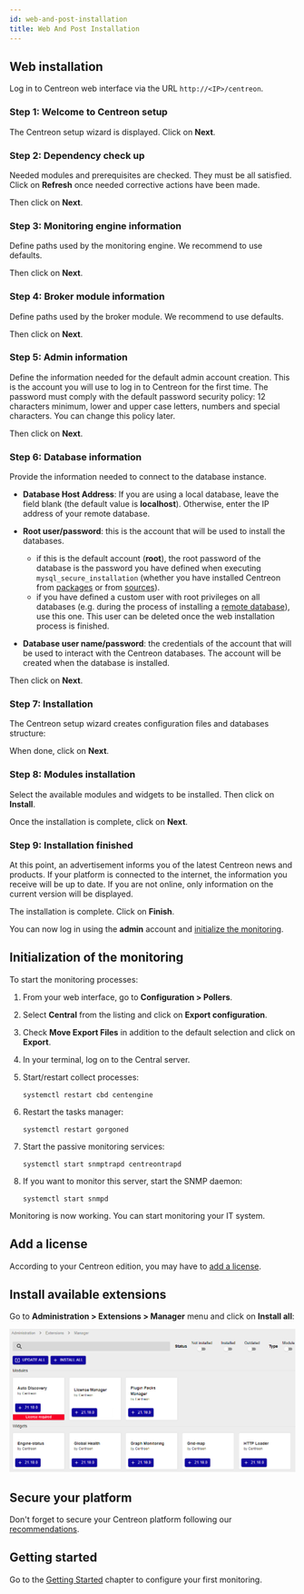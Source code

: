 ```yaml
---
id: web-and-post-installation
title: Web And Post Installation
---
```


## Web installation

Log in to Centreon web interface via the URL `http://<IP>/centreon`.

### Step 1: Welcome to Centreon setup

The Centreon setup wizard is displayed. Click on **Next**.

### Step 2: Dependency check up

Needed modules and prerequisites are checked. They must be all satisfied. Click on **Refresh**
once needed corrective actions have been made.

Then click on **Next**.

### Step 3: Monitoring engine information

Define paths used by the monitoring engine. We recommend to use defaults.

Then click on **Next**.

### Step 4: Broker module information

Define paths used by the broker module. We recommend to use defaults.

Then click on **Next**.

### Step 5: Admin information

Define the information needed for the default admin account creation. This is the account you will use to log in to Centreon for the first time. The password must comply with the default password security policy: 12 characters minimum, lower and upper case letters, numbers and special characters. You can change this policy later.

Then click on **Next**.

### Step 6: Database information

Provide the information needed to connect to the database instance.

- **Database Host Address**: If you are using a local database, leave the field blank (the default value is **localhost**). Otherwise, enter the IP address of your remote database.
- **Root user/password**: this is the account that will be used to install the databases.
   - if this is the default account (**root**), the root password of the database is the password you have defined when executing `mysql_secure_installation` (whether you have installed Centreon from [packages](installation-of-a-central-server/using-packages.md#secure-the-database) or from [sources](installation-of-a-central-server/using-sources.md#secure-the-database)).
   - if you have defined a custom user with root privileges on all databases (e.g. during the process of installing a [remote database](../installation/installation-of-a-central-server/using-packages.md#with-a-remote-database)), use this one. This user can be deleted once the web installation process is finished.

- **Database user name/password**: the credentials of the account that will be used to interact with the Centreon databases. The account will be created when the database is installed.

Then click on **Next**.

### Step 7: Installation

The Centreon setup wizard creates configuration files and databases structure:

When done, click on **Next**.

### Step 8: Modules installation

Select the available modules and widgets to be installed. Then click on **Install**.

Once the installation is complete, click on **Next**.

### Step 9: Installation finished

At this point, an advertisement informs you of the latest Centreon news and
products. If your platform is connected to the internet, the information you receive
will be up to date. If you are not online, only information on the current version will be
displayed.

The installation is complete. Click on **Finish**.

You can now log in using the **admin** account and [initialize the monitoring](#initialization-of-the-monitoring).

## Initialization of the monitoring

To start the monitoring processes:

1. From your web interface, go to **Configuration > Pollers**.
2. Select **Central** from the listing and click on
**Export configuration**.
3. Check **Move Export Files** in addition to the default selection and click on
**Export**.
4. In your terminal, log on to the Central server.
5. Start/restart collect processes:

    ```shell
    systemctl restart cbd centengine
    ```

6. Restart the tasks manager:

    ```shell
    systemctl restart gorgoned
    ```

7. Start the passive monitoring services:

    ```shell
    systemctl start snmptrapd centreontrapd
    ```

8. If you want to monitor this server, start the SNMP daemon:

    ```shell
    systemctl start snmpd
    ```

Monitoring is now working. You can start monitoring your IT system.

## Add a license

According to your Centreon edition, you may have to [add a license](../administration/licenses.md).

## Install available extensions

Go to **Administration > Extensions > Manager** menu and click on
**Install all**:

![image](../assets/installation/extensions-manager.png)

## Secure your platform

Don't forget to secure your Centreon platform following our
[recommendations](../administration/secure-platform.md).

## Getting started

Go to the [Getting Started](../getting-started/welcome.md)
chapter to configure your first monitoring.
